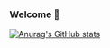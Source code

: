 ### Welcome 👏

[![Anurag's GitHub stats](https://github-readme-stats.vercel.app/api?username=chengtsui)](https://github.com/anuraghazra/github-readme-stats)
